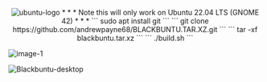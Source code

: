 <p align="center"><img src="https://i.ibb.co/dJndJ41/ubuntu-logo.png" alt="ubuntu-logo" border="0">
* * *
Note this will only work on Ubuntu 22.04 LTS (GNOME 42)
* * *
```
sudo apt install git
```
```
git clone https://github.com/andrewpayne68/BLACKBUNTU.TAR.XZ.git
```
```
tar -xf blackbuntu.tar.xz
```
```
./build.sh
```


![image-1](https://i.ibb.co/vxjFtPT/Blackbuntu-desktop.jpg)

<img src="https://i.ibb.co/vxjFtPT/Blackbuntu-desktop.jpg" alt="Blackbuntu-desktop" border="0">
